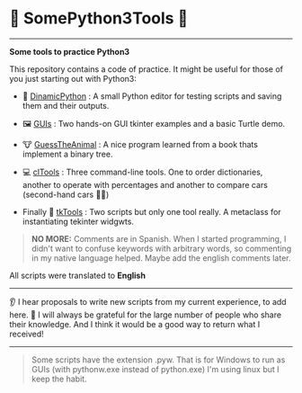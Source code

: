 # :wrench: SomePython3Tools :wrench:

***

**Some tools to practice Python3**

This repository contains a code of practice. It might be useful for those of you just starting out with Python3:

+ 🐍 [DinamicPython](https://github.com/Sarctiann/SomePython3Tools/tree/main/DinamicPython) : A small Python editor for testing scripts and saving them and their outputs.

+ 🖼️ [GUIs](https://github.com/Sarctiann/SomePython3Tools/tree/main/GUIs) : Two hands-on GUI tkinter examples and a basic Turtle demo.

+ 🐮 [GuessTheAnimal](https://github.com/Sarctiann/SomePython3Tools/tree/main/GuessTheAnimal) : A nice program learned from a book thats implement a binary tree.

+ 💻 [clTools](https://github.com/Sarctiann/SomePython3Tools/tree/main/clTools) : Three command-line tools. One to order dictionaries, another to operate with percentages and another to compare cars (second-hand cars :man_shrugging:)

+ Finally 🧮 [tkTools](https://github.com/Sarctiann/SomePython3Tools/tree/main/tkTools) : Two scripts but only one tool really. A metaclass for instantiating tekinter widgwts.

> **NO MORE:** Comments are in Spanish. When I started programming, I didn't want to confuse keywords with arbitrary words, so commenting in my native language helped. Maybe add the english comments later.

All scripts were translated to **English**
***

:ear: I hear proposals to write new scripts from my current experience, to add here. :blue_heart: I will always be grateful for the large number of people who share their knowledge. And I think it would be a good way to return what I received!

***

> Some scripts have the extension .pyw. That is for Windows to run as GUIs (with pythonw.exe instead of python.exe) I'm using linux but I keep the habit.
